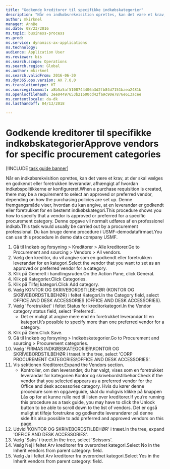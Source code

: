 ```yaml
--- 
title: "Godkende kreditorer til specifikke indkøbskategorier"
description: "Når en indkøbsrekvisition oprettes, kan det være et krav, at der skal vælges en godkendt eller foretrukken leverandør, afhængigt af hvordan indkøbspolitikkerne er konfigureret."
author: mkirknel
manager: AnnBe
ms.date: 08/23/2016
ms.topic: business-process
ms.prod: 
ms.service: dynamics-ax-applications
ms.technology: 
audience: Application User
ms.reviewer: bis
ms.search.scope: Operations
ms.search.region: Global
ms.author: mkirknel
ms.search.validFrom: 2016-06-30
ms.dyn365.ops.version: AX 7.0.0
ms.translationtype: HT
ms.sourcegitcommit: a8b5a5af5108744406a3d2fb84d7151baea2481b
ms.openlocfilehash: 3ee04497653b21600cd42fa9c90e7876e613acee
ms.contentlocale: da-dk
ms.lasthandoff: 04/13/2018

---
```

# <a name="approve-vendors-for-specific-procurement-categories"></a><span data-ttu-id="6591f-103">Godkende kreditorer til specifikke indkøbskategorier</span><span class="sxs-lookup"><span data-stu-id="6591f-103">Approve vendors for specific procurement categories</span></span>

[!INCLUDE [task guide banner](../../includes/task-guide-banner.md)]

<span data-ttu-id="6591f-104">Når en indkøbsrekvisition oprettes, kan det være et krav, at der skal vælges en godkendt eller foretrukken leverandør, afhængigt af hvordan indkøbspolitikkerne er konfigureret.</span><span class="sxs-lookup"><span data-stu-id="6591f-104">When a purchase requisition is created, there may be a requirement to select an approved or preferred vendor, depending on how the purchasing policies are set up.</span></span> <span data-ttu-id="6591f-105">Denne fremgangsmåde viser, hvordan du kan angive, at en leverandør er godkendt eller foretrukket for en bestemt indkøbskategori.</span><span class="sxs-lookup"><span data-stu-id="6591f-105">This procedure shows you how to specify that a vendor is approved or preferred for a specific procurement category.</span></span> <span data-ttu-id="6591f-106">Denne opgave vil normalt udføres af en professionel indkøb.</span><span class="sxs-lookup"><span data-stu-id="6591f-106">This task would usually be carried out by a procurement professional.</span></span> <span data-ttu-id="6591f-107">Du kan bruge denne procedure i USMF-demodatafirmaet.</span><span class="sxs-lookup"><span data-stu-id="6591f-107">You can use this procedure in demo data company USMF.</span></span>

1. <span data-ttu-id="6591f-108">Gå til Indkøb og forsyning > Kreditorer > Alle kreditorer.</span><span class="sxs-lookup"><span data-stu-id="6591f-108">Go to Procurement and sourcing > Vendors > All vendors.</span></span>
2. <span data-ttu-id="6591f-109">Vælg den kreditor, du vil angive som en godkendt eller foretrukken leverandør for en kategori.</span><span class="sxs-lookup"><span data-stu-id="6591f-109">Select the vendor that you want to set as an approved or preferred vendor for a category.</span></span>
3. <span data-ttu-id="6591f-110">Klik på Generelt i handlingsruden.</span><span class="sxs-lookup"><span data-stu-id="6591f-110">On the Action Pane, click General.</span></span>
4. <span data-ttu-id="6591f-111">Klik på Kategorier.</span><span class="sxs-lookup"><span data-stu-id="6591f-111">Click Categories.</span></span>
5. <span data-ttu-id="6591f-112">Klik på Tilføj kategori.</span><span class="sxs-lookup"><span data-stu-id="6591f-112">Click Add category.</span></span>
6. <span data-ttu-id="6591f-113">Vælg KONTOR OG SKRIVEBORDSTILBEHØR (KONTOR OG SKRIVEBORDSTILBEHØR) i feltet Kategori.</span><span class="sxs-lookup"><span data-stu-id="6591f-113">In the Category field, select OFFICE AND DESK ACCESSORIES (OFFICE AND DESK ACCESSORIES).</span></span>
7. <span data-ttu-id="6591f-114">Vælg 'Foretrukket' i feltet Status for kreditorkategori.</span><span class="sxs-lookup"><span data-stu-id="6591f-114">In the Vendor category status field, select 'Preferred'.</span></span>
    * <span data-ttu-id="6591f-115">Det er muligt at angive mere end én foretrukket leverandør til en kategori.</span><span class="sxs-lookup"><span data-stu-id="6591f-115">It’s possible to specify more than one preferred vendor for a category.</span></span>  
8. <span data-ttu-id="6591f-116">Klik på Gem.</span><span class="sxs-lookup"><span data-stu-id="6591f-116">Click Save.</span></span>
9. <span data-ttu-id="6591f-117">Gå til Indkøb og forsyning > Indkøbskategorier.</span><span class="sxs-lookup"><span data-stu-id="6591f-117">Go to Procurement and sourcing > Procurement categories.</span></span>
10. <span data-ttu-id="6591f-118">Vælg 'FIRMAS INDKØBSKATEGORIER\KONTOR OG SKRIVEBORDSTILBEHØR i træet.</span><span class="sxs-lookup"><span data-stu-id="6591f-118">In the tree, select 'CORP PROCUREMENT CATEGORIES\OFFICE AND DESK ACCESSORIES'.</span></span>
11. <span data-ttu-id="6591f-119">Vis sektionen Kreditorer.</span><span class="sxs-lookup"><span data-stu-id="6591f-119">Expand the Vendors section.</span></span>
    * <span data-ttu-id="6591f-120">Kontroller, om den leverandør, du har valgt, vises som en foretrukket leverandør for kategorien Kontor og skrivebordstilbehør.</span><span class="sxs-lookup"><span data-stu-id="6591f-120">Check if the vendor that you selected  appears as a preferred vendor for the Office and desk accessories category.</span></span> <span data-ttu-id="6591f-121">Hvis du kører denne procedure som en opgaveguide, skal du muligvis klikke på knappen Lås op for at kunne rulle ned til listen over kreditorer.</span><span class="sxs-lookup"><span data-stu-id="6591f-121">If you’re running this procedure as a task guide, you may have to click the Unlock button to be able to scroll down to the list of vendors.</span></span>  <span data-ttu-id="6591f-122">Det er også muligt at tilføje foretrukne og godkendte leverandører på denne side.</span><span class="sxs-lookup"><span data-stu-id="6591f-122">It’s also possible to add preferred and approved vendors on this page.</span></span>  
12. <span data-ttu-id="6591f-123">Udvid 'KONTOR OG SKRIVEBORDSTILBEHØR' i træet.</span><span class="sxs-lookup"><span data-stu-id="6591f-123">In the tree, expand 'OFFICE AND DESK ACCESSORIES'.</span></span>
13. <span data-ttu-id="6591f-124">Vælg 'Saks' i træet.</span><span class="sxs-lookup"><span data-stu-id="6591f-124">In the tree, select 'Scissors'.</span></span>
14. <span data-ttu-id="6591f-125">Vælg Nej i feltet Arv kreditorer fra overordnet kategori.</span><span class="sxs-lookup"><span data-stu-id="6591f-125">Select No in the Inherit vendors from parent category: field.</span></span>
15. <span data-ttu-id="6591f-126">Vælg Ja i feltet Arv kreditorer fra overordnet kategori.</span><span class="sxs-lookup"><span data-stu-id="6591f-126">Select Yes in the Inherit vendors from parent category: field.</span></span>


